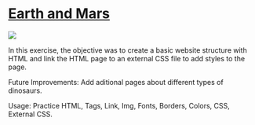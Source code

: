 # [Earth and Mars](https://danilocanuto.github.io/Earth-and-Mars-Website)
<file src="index.html"/>
<img src="css/solar_system.jpg"/>

In this exercise, the objective was to create a basic website structure with HTML and link the HTML page to an external CSS file to add styles to the page.

Future Improvements: Add aditional pages about different types of dinosaurs.

Usage: Practice HTML, Tags, Link, Img, Fonts, Borders, Colors, CSS, External CSS.
